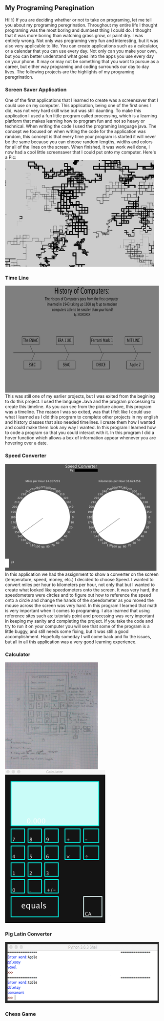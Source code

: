 ## My Programing Peregination
Hi!!:) If you are deciding whether or not to take on programing, let me tell you about my programing peregrination. Throughout my entire life I thought programing was the most boring and dumbest thing I could do. I thought that it was more boring than watching grass grow, or paint dry. I was entirely wrong. Not only was programing very fun and interesting, but it was also very applicable to life. You can create applications such as a calculator, or a calendar that you can use every day. Not only can you make your own, but you can better understand what goes into the apps you use every day on your phone. It may or may not be something that you want to pursue as a career, but either way programing and coding surrounds our day to day lives. The following projects are the highlights of my programing peregrination.
### Screen Saver Application
One of the first applications that I learned to create was a screensaver that I could use on my computer. This application, being one of the first ones I did, was not very hard skill wise but was still daunting. To make this application I used a fun little program called processing, which is a learning platform that makes learning how to program fun and not so heavy or technical. When writing the code I used the programing language java. The concept we focused on when writing the code for the application was random, this concept is that every time your program is started it will never be the same because you can choose random lengths, widths and colors for all of the lines on the screen. When finished, it was work well done, I now had a cool little screensaver that I could put onto my computer. Here's a Pic:
<img src="https://github.com/IG9626/screenSaver/blob/master/PicOfScreenSaver2.0y.jpg" height="350">

### Time Line
<img src="https://github.com/IG9626/timeline/blob/master/timelinePhoto1.png" height="350">
This was still one of my earlier projects, but I was exited from the begining to do this project. I used the language Java and the program processing to create this timeline. As you can see from the picture above, this program was a timeline. The reason I was so exited, was that I felt like I could use what I learned as I did this program to complete other projects in my english and history classes that also needed timelines. I create them how I wanted and could make them look any way I wanted. In this program I learned how to code a program so that you could interact with it. In this program I did a hover function which allows a box of information appear whenever you are hovering over a date.

### Speed Converter
<img src="https://github.com/IG9626/speedconverterApp/blob/master/speedConverterAppPic.png" height="350">
In this application we had the assignment to show a converter on the screen (temperature, speed, money, etc.) I decided to choose Speed. I wanted to convert miles per hour to kilometers per hour, not only that but I wanted to create what looked like speedometers onto the screen. It was very hard, the speedometers were circles and to figure out how to reference the speed onto a circle and change the hands of the speedometer as you moved the mouse across the screen was very hard. In this program I learned that math is very important when it comes to programing. I also learned that using reference sites such as: tutorials point and processing was very important in keeping my sanity and completing the project. If you take the code and try to run it on your computer you will see that some of the program is a little buggy, and still needs some fixing, but it was still a good accomplishment. Hopefully someday I will come back and fix the issues, but all in all this application was a very good learning experience. 

### Calculator
 
  <img src="https://github.com/IG9626/Calculator/blob/master/calculatorPlan.jpg" height="350">
  <img src="https://github.com/IG9626/Calculator/blob/master/picture/Screen%20Shot%202018-02-14%20at%201.39.07%20PM.png" height="500">

### Pig Latin Converter
<img src="https://github.com/IG9626/pigLatinConverter/blob/master/picOfPigLatinConverter.png" height="200">

### Chess Game
